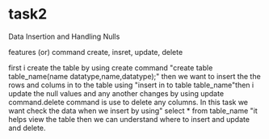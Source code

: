 # task2
Data Insertion and Handling Nulls

features (or) command
create,
insret,
update,
delete

first i create the table by using create command "create table table_name(name datatype,name,datatype);" then we want to insert the the rows and colums in to the table using "insert in to table table_name"then i update the null values and any another changes by using update command.delete command is use to delete any columns.
In this task we want check the data when we insert by using" select * from table_name "it helps view the table then we can understand where to insert and update and delete.
